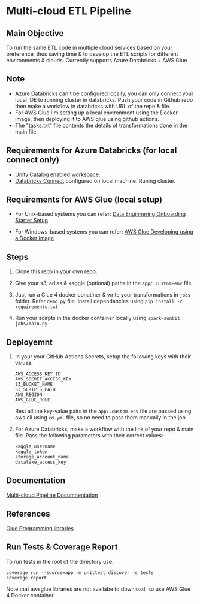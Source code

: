 # Multi-cloud ETL Pipeline

## Main Objective

To run the same ETL code in multiple cloud services based on your preference, thus saving time & to develop the ETL scripts for different environments & clouds. Currently supports Azure Databricks + AWS Glue

## Note

- Azure Databricks can't be configured locally, you can only connect your local IDE to running cluster in databricks. Push your code in Github repo then make a workflow in databricks with URL of the repo & file.
- For AWS Glue I'm setting up a local environment using the Docker image, then deploying it to AWS glue using github actions.
- The "tasks.txt" file contents the details of transformations done in the main file.

## Requirements for Azure Databricks (for local connect only)
- [Unity Catalog](https://learn.microsoft.com/en-us/azure/databricks/data-governance/unity-catalog/enable-workspaces) enabled workspace.
- [Databricks Connect](https://learn.microsoft.com/en-us/azure/databricks/dev-tools/databricks-connect/python/install) configured on local machine. Runing cluster.

## Requirements for AWS Glue (local setup)

- For Unix-based systems you can refer: [Data Enginnering Onboarding Starter Setup](https://github.com/wednesday-solutions/Data-Engineering-Onboarding-Starter#setup)

- For Windows-based systems you can refer: [AWS Glue Developing using a Docker image](https://docs.aws.amazon.com/glue/latest/dg/aws-glue-programming-etl-libraries.html#develop-local-docker-image)

## Steps

1. Clone this repo in your own repo.

2. Give your s3, adlas & kaggle (optional) paths in the ```app/.custom-env``` file.

3. Just run a Glue 4 docker conatiner & write your transformations in ```jobs``` folder. Refer ```demo.py``` file. Install dependancies using ```pip install -r requirements.txt```

4. Run your scirpts in the docker container locally using ```spark-sumbit jobs/main.py```

## Deployemnt

1. In your your GitHub Actions Secrets, setup the following keys with their values:
    ```
    AWS_ACCESS_KEY_ID
    AWS_SECRET_ACCESS_KEY
    S3_BUCKET_NAME
    S3_SCRIPTS_PATH
    AWS_REGION
    AWS_GLUE_ROLE
    ```
    Rest all the key-value pairs in the ```app/.custom-env``` file are passed using aws cli using ```cd.yml``` file, so no need to pass them manually in the job.

2. For Azure Databricks, make a workflow with the link of your repo & main file. Pass the following parameters with their correct values:

    ```
    kaggle_username
    kaggle_token
    storage_account_name
    datalake_access_key
    ```

## Documentation

[Multi-cloud Pipeline Documnentation](https://docs.google.com/document/d/1npCpT_FIpw7ZuxAzQrEH3IsPKCDt7behmF-6VjrSFoQ/edit?usp=sharing)

## References

[Glue Programming libraries](https://docs.aws.amazon.com/glue/latest/dg/aws-glue-programming-python-libraries.html)

## Run Tests & Coverage Report

To run tests in the root of the directory use:

    coverage run --source=app -m unittest discover -s tests
    coverage report

Note that awsglue libraries are not availabe to download, so use AWS Glue 4 Docker container.
